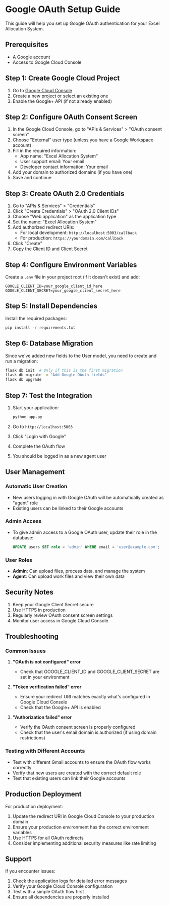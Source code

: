 # Google OAuth Setup Guide

This guide will help you set up Google OAuth authentication for your Excel Allocation System.

## Prerequisites

- A Google account
- Access to Google Cloud Console

## Step 1: Create Google Cloud Project

1. Go to [Google Cloud Console](https://console.cloud.google.com/)
2. Create a new project or select an existing one
3. Enable the Google+ API (if not already enabled)

## Step 2: Configure OAuth Consent Screen

1. In the Google Cloud Console, go to "APIs & Services" > "OAuth consent screen"
2. Choose "External" user type (unless you have a Google Workspace account)
3. Fill in the required information:
   - App name: "Excel Allocation System"
   - User support email: Your email
   - Developer contact information: Your email
4. Add your domain to authorized domains (if you have one)
5. Save and continue

## Step 3: Create OAuth 2.0 Credentials

1. Go to "APIs & Services" > "Credentials"
2. Click "Create Credentials" > "OAuth 2.0 Client IDs"
3. Choose "Web application" as the application type
4. Set the name: "Excel Allocation System"
5. Add authorized redirect URIs:
   - For local development: `http://localhost:5003/callback`
   - For production: `https://yourdomain.com/callback`
6. Click "Create"
7. Copy the Client ID and Client Secret

## Step 4: Configure Environment Variables

Create a `.env` file in your project root (if it doesn't exist) and add:

```env
GOOGLE_CLIENT_ID=your_google_client_id_here
GOOGLE_CLIENT_SECRET=your_google_client_secret_here
```

## Step 5: Install Dependencies

Install the required packages:

```bash
pip install -r requirements.txt
```

## Step 6: Database Migration

Since we've added new fields to the User model, you need to create and run a migration:

```bash
flask db init  # Only if this is the first migration
flask db migrate -m "Add Google OAuth fields"
flask db upgrade
```

## Step 7: Test the Integration

1. Start your application:

   ```bash
   python app.py
   ```

2. Go to `http://localhost:5003`
3. Click "Login with Google"
4. Complete the OAuth flow
5. You should be logged in as a new agent user

## User Management

### Automatic User Creation

- New users logging in with Google OAuth will be automatically created as "agent" role
- Existing users can be linked to their Google accounts

### Admin Access

- To give admin access to a Google OAuth user, update their role in the database:
  ```sql
  UPDATE users SET role = 'admin' WHERE email = 'user@example.com';
  ```

### User Roles

- **Admin**: Can upload files, process data, and manage the system
- **Agent**: Can upload work files and view their own data

## Security Notes

1. Keep your Google Client Secret secure
2. Use HTTPS in production
3. Regularly review OAuth consent screen settings
4. Monitor user access in Google Cloud Console

## Troubleshooting

### Common Issues

1. **"OAuth is not configured" error**

   - Check that GOOGLE_CLIENT_ID and GOOGLE_CLIENT_SECRET are set in your environment

2. **"Token verification failed" error**

   - Ensure your redirect URI matches exactly what's configured in Google Cloud Console
   - Check that the Google+ API is enabled

3. **"Authorization failed" error**
   - Verify the OAuth consent screen is properly configured
   - Check that the user's email domain is authorized (if using domain restrictions)

### Testing with Different Accounts

- Test with different Gmail accounts to ensure the OAuth flow works correctly
- Verify that new users are created with the correct default role
- Test that existing users can link their Google accounts

## Production Deployment

For production deployment:

1. Update the redirect URI in Google Cloud Console to your production domain
2. Ensure your production environment has the correct environment variables
3. Use HTTPS for all OAuth redirects
4. Consider implementing additional security measures like rate limiting

## Support

If you encounter issues:

1. Check the application logs for detailed error messages
2. Verify your Google Cloud Console configuration
3. Test with a simple OAuth flow first
4. Ensure all dependencies are properly installed
